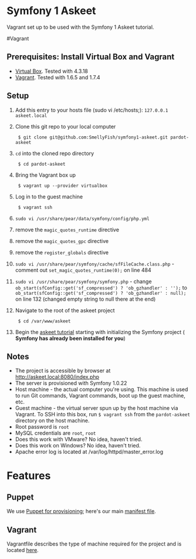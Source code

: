 # Symfony 1 Askeet
Vagrant set up to be used with the Symfony 1 Askeet tutorial.

#Vagrant

## Prerequisites: Install Virtual Box and Vagrant

   - [Virtual Box](https://www.virtualbox.org/wiki/Downloads). Tested with 4.3.18
   - [Vagrant](https://www.vagrantup.com/downloads.html). Tested with 1.6.5 and 1.7.4

## Setup

1. Add this entry to your hosts file (sudo vi /etc/hosts;): `127.0.0.1	askeet.local`

1. Clone this git repo to your local computer

		$ git clone git@github.com:SmellyFish/symfony1-askeet.git pardot-askeet

2. `cd` into the cloned repo directory

		$ cd pardot-askeet

3. Bring the Vagrant box up

		$ vagrant up --provider virtualbox

4. Log in to the guest machine

		$ vagrant ssh
	
5. `sudo vi /usr/share/pear/data/symfony/config/php.yml`
  1. remove the `magic_quotes_runtime` directive
  2. remove the `magic_quotes_gpc` directive
  3. remove the `register_globals` directive
    
6. `sudo vi /usr/share/pear/symfony/cache/sfFileCache.class.php` - comment out `set_magic_quotes_runtime(0);` on line 484
    
7. `sudo vi /usr/share/pear/symfony/symfony.php` - change  `ob_start(sfConfig::get('sf_compressed') ? 'ob_gzhandler' : '');` to  `ob_start(sfConfig::get('sf_compressed') ? 'ob_gzhandler' : null);` on line 132 (changed empty string to null there at the end)
    
5. Navigate to the root of the askeet project

		$ cd /var/www/askeet

6. Begin the [askeet tutorial](http://symfony.com/legacy/doc/askeet/1_0/en/1) starting with initializing the Symfony project ( **Symfony has already been installed for you**)

## Notes
* The project is accessible by browser at http://askeet.local:8080/index.php
* The server is provisioned with Symfony 1.0.22
* Host machine - the actual computer you're using. This machine is used to run Git commands, Vagrant commands, boot up the guest machine, etc.
* Guest machine - the virtual server spun up by the host machine via Vagrant. To SSH into this box, run `$ vagrant ssh` from the `pardot-askeet` directory on the host machine.
* Root password is `root`
* MySQL credentials are `root`, `root`
* Does this work with VMware? No idea, haven't tried.
* Does this work on Windows? No idea, haven't tried.
* Apache error log is located at /var/log/httpd/master_error.log

# Features
## Puppet
We use [Puppet for provisioning](http://docs.vagrantup.com/v2/provisioning/puppet_apply.html); here's our main [manifest file](https://github.com/SmellyFish/symfony1-askeet/blob/master/puppet/manifests/site.pp).

## Vagrant
Vagrantfile describes the type of machine required for the project and is located [here](https://github.com/SmellyFish/symfony1-askeet/blob/master/Vagrantfile).
